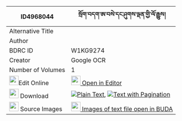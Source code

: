 |ID4968044|སྲོག་བདག་ཨ་བསེ་དང་ཤུགས་ལྡན་གྱི་ལོ་རྒྱུས། 
| --- | --- 
|Alternative Title |
|Author | 
|BDRC ID | W1KG9274
|Creator | Google OCR
|Number of Volumes| 1
|<img width="25" src="https://img.icons8.com/color/25/000000/edit-property.png">Edit Online| [<img width="25" src="https://avatars.githubusercontent.com/u/45091458?s=200&v=4"> Open in Editor](http://editor.openpecha.org/ID4968044)
|<img width="25" src="https://img.icons8.com/fluent/48/000000/download-2.png"/>  Download | [![](https://img.icons8.com/color/20/000000/txt.png)Plain Text](https://github.com/Openpecha/ID4968044/releases/download/v1/sok_dak_a_se_dang_shukden_gyi__plain_ID4968044.zip), [![](https://img.icons8.com/color/20/000000/txt.png)Text with Pagination](https://github.com/Openpecha/ID4968044/releases/download/v1/sok_dak_a_se_dang_shukden_gyi__pages_ID4968044.zip)
|<img width="25" src="https://img.icons8.com/plasticine/100/000000/pictures-folder.png"/>  Source Images | [<img width="25" src="https://library.bdrc.io/icons/BUDA-small.svg"> Images of text file open in BUDA](https://library.bdrc.io/show/bdr:W1KG9274)